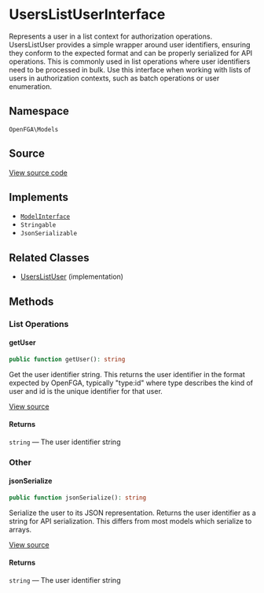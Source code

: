 # UsersListUserInterface

Represents a user in a list context for authorization operations. UsersListUser provides a simple wrapper around user identifiers, ensuring they conform to the expected format and can be properly serialized for API operations. This is commonly used in list operations where user identifiers need to be processed in bulk. Use this interface when working with lists of users in authorization contexts, such as batch operations or user enumeration.

## Namespace
`OpenFGA\Models`

## Source
[View source code](https://github.com/evansims/openfga-php/blob/main/src/Models/UsersListUserInterface.php)

## Implements
* [`ModelInterface`](ModelInterface.md)
* `Stringable`
* `JsonSerializable`

## Related Classes
* [UsersListUser](Models/UsersListUser.md) (implementation)

## Methods

### List Operations
#### getUser

```php
public function getUser(): string
```

Get the user identifier string. This returns the user identifier in the format expected by OpenFGA, typically &quot;type:id&quot; where type describes the kind of user and id is the unique identifier for that user.

[View source](https://github.com/evansims/openfga-php/blob/main/src/Models/UsersListUserInterface.php#L42)

#### Returns
`string` — The user identifier string
### Other
#### jsonSerialize

```php
public function jsonSerialize(): string
```

Serialize the user to its JSON representation. Returns the user identifier as a string for API serialization. This differs from most models which serialize to arrays.

[View source](https://github.com/evansims/openfga-php/blob/main/src/Models/UsersListUserInterface.php#L53)

#### Returns
`string` — The user identifier string
